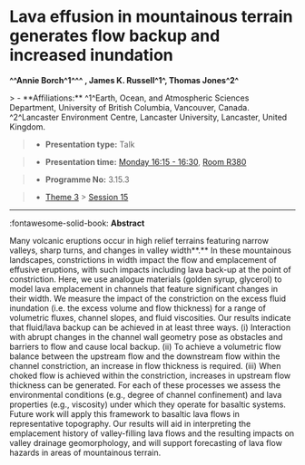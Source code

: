 # Lava effusion in mountainous terrain generates flow backup and increased inundation

**^^Annie Borch^1^^^ , James K. Russell^1^, Thomas Jones^2^**

<!-- more -->> - **Affiliations:** ^1^Earth, Ocean, and Atmospheric Sciences Department, University of British Columbia, Vancouver, Canada. ^2^Lancaster Environment Centre, Lancaster University, Lancaster, United Kingdom. 

> - **Presentation type:** Talk

> - **Presentation time:** [Monday 16:15 - 16:30](../sessions_comparison.md#__tabbed_1_5), [Room R380](../maps_venue.md#__tabbed_1_1)

> - **Programme No:** 3.15.3

> - [Theme 3](../theme3.md) > [Session 15](../sessions/session-3-15.md)

--- 

:fontawesome-solid-book: **Abstract**

Many volcanic eruptions occur in high relief terrains featuring narrow valleys, sharp turns, and changes in valley width**.** In these mountainous landscapes, constrictions in width impact the flow and emplacement of effusive eruptions, with such impacts including lava back-up at the point of constriction. Here, we use analogue materials (golden syrup, glycerol) to model lava emplacement in channels that feature significant changes in their width. We measure the impact of the constriction on the excess fluid inundation (i.e. the excess volume and flow thickness) for a range of volumetric fluxes, channel slopes, and fluid viscosities. Our results indicate that fluid/lava backup can be achieved in at least three ways. (i) Interaction with abrupt changes in the channel wall geometry pose as obstacles and barriers to flow and cause local backup. (ii) To achieve a volumetric flow balance between the upstream flow and the downstream flow within the channel constriction, an increase in flow thickness is required. (iii) When choked flow is achieved within the constriction, increases in upstream flow thickness can be generated. For each of these processes we assess the environmental conditions (e.g., degree of channel confinement) and lava properties (e.g., viscosity) under which they operate for basaltic systems. Future work will apply this framework to basaltic lava flows in representative topography. Our results will aid in interpreting the emplacement history of valley-filling lava flows and the resulting impacts on valley drainage geomorphology, and will support forecasting of lava flow hazards in areas of mountainous terrain.

